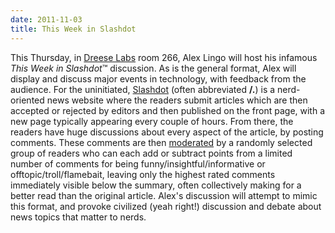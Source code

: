 ```yaml
---
date: 2011-11-03
title: This Week in Slashdot
---
```

This Thursday, in [Dreese Labs](http://www.osu.edu/map/building.php?building=279) room 266, Alex Lingo will host his infamous _This Week in Slashdot_™ discussion. As is the general format, Alex will display and discuss major events in technology, with feedback from the audience. For the uninitiated, [Slashdot](http://slashdot.org/) (often abbreviated **/.**) is a nerd-oriented news website where the readers submit articles which are then accepted or rejected by editors and then published on the front page, with a new page typically appearing every couple of hours. From there, the readers have huge discussions about every aspect of the article, by posting comments. These comments are then [moderated](http://slashdot.org/moderation.shtml) by a randomly selected group of readers who can each add or subtract points from a limited number of comments for being funny/insightful/informative or offtopic/troll/flamebait, leaving only the highest rated comments immediately visible below the summary, often collectively making for a better read than the original article. Alex's discussion will attempt to mimic this format, and provoke civilized (yeah right!) discussion and debate about news topics that matter to nerds.
